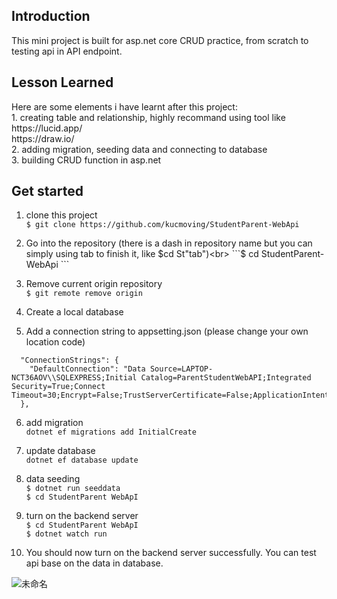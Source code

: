 <h2>Introduction</h2> 
This mini project is built for asp.net core CRUD practice, from scratch to testing api in API endpoint.

<h2>Lesson Learned</h2>
Here are some elements i have learnt after this project:<br>
1. creating table and relationship, highly recommand using tool like<br>
  https://lucid.app/<br>
  https://draw.io/<br>
2. adding migration, seeding data and connecting to database<br>
3. building CRUD function in asp.net<br>

<h2>Get started</h2>

1. clone this project <br>
```$ git clone https://github.com/kucmoving/StudentParent-WebApi```

2. Go into the repository (there is a dash in repository name but you can simply using tab to finish it, like $cd St"tab")<br>
```$ cd StudentParent-WebApi ```

3. Remove current origin repository<br>
```$ git remote remove origin```

4. Create a local database

5. Add a connection string to appsetting.json (please change your own location code)<br>
```{
  "ConnectionStrings": {
    "DefaultConnection": "Data Source=LAPTOP-NCT36AOV\\SQLEXPRESS;Initial Catalog=ParentStudentWebAPI;Integrated Security=True;Connect Timeout=30;Encrypt=False;TrustServerCertificate=False;ApplicationIntent=ReadWrite;MultiSubnetFailover=False"
  },
  ```

6. add migration<br>
```dotnet ef migrations add InitialCreate```

7. update database<br>
```dotnet ef database update```

8. data seeding<br>
```$ dotnet run seeddata```<br>
```$ cd StudentParent WebApI```

9. turn on the backend server<br>
```$ cd StudentParent WebApI```<br>
```$ dotnet watch run```

10. You should now turn on the backend server successfully. You can test api base on the data in database.

![未命名](https://user-images.githubusercontent.com/92262463/179341772-6f2077d0-11da-4adc-919c-bd0550a77f51.jpg)



